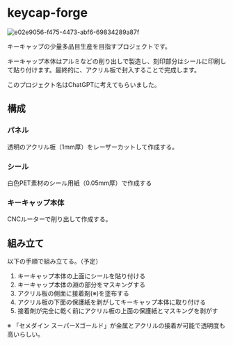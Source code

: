 # keycap-forge

![e02e9056-f475-4473-abf6-69834289a87f](https://user-images.githubusercontent.com/90203406/230790978-02ec495a-d975-47ee-b49a-0181e8302f8d.JPEG)

キーキャップの少量多品目生産を目指すプロジェクトです。

キーキャップ本体はアルミなどの削り出しで製造し、刻印部分はシールに印刷して貼り付けます。最終的に、アクリル板で封入することで完成します。

このプロジェクト名はChatGPTに考えてもらいました。

## 構成

### パネル

透明のアクリル板（1mm厚）をレーザーカットして作成する。

### シール

白色PET素材のシール用紙（0.05mm厚）で作成する

### キーキャップ本体

CNCルーターで削り出して作成する。

## 組み立て

以下の手順で組み立てる。（予定）

1. キーキャップ本体の上面にシールを貼り付ける
2. キーキャップ本体の淵の部分をマスキングする
3. アクリル板の側面に接着剤(※)を塗布する
4. アクリル板の下面の保護紙を剥がしてキーキャップ本体に取り付ける
5. 接着剤が完全に乾く前にアクリル板の上面の保護紙とマスキングを剥がす

※ 「セメダイン スーパーXゴールド」が金属とアクリルの接着が可能で透明度も高いらしい。
